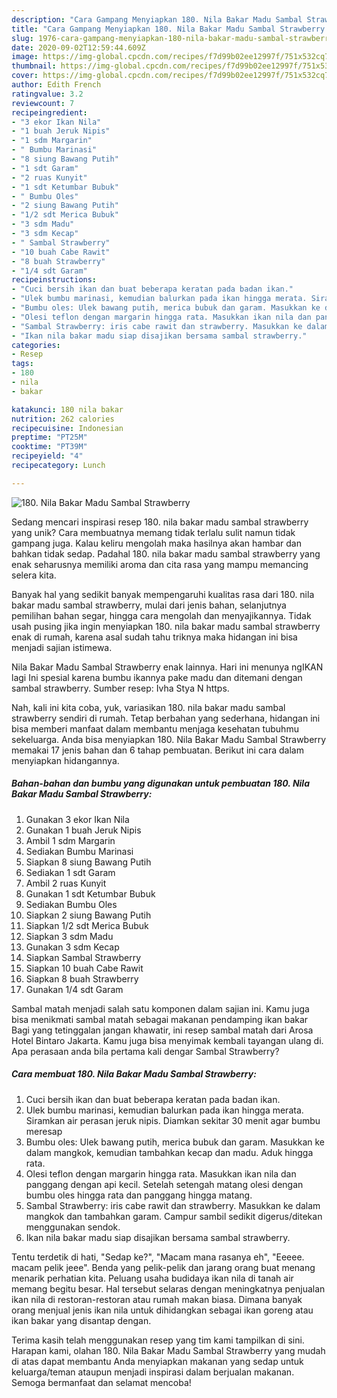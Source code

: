 ```yaml
---
description: "Cara Gampang Menyiapkan 180. Nila Bakar Madu Sambal Strawberry Anti Gagal"
title: "Cara Gampang Menyiapkan 180. Nila Bakar Madu Sambal Strawberry Anti Gagal"
slug: 1976-cara-gampang-menyiapkan-180-nila-bakar-madu-sambal-strawberry-anti-gagal
date: 2020-09-02T12:59:44.609Z
image: https://img-global.cpcdn.com/recipes/f7d99b02ee12997f/751x532cq70/180-nila-bakar-madu-sambal-strawberry-foto-resep-utama.jpg
thumbnail: https://img-global.cpcdn.com/recipes/f7d99b02ee12997f/751x532cq70/180-nila-bakar-madu-sambal-strawberry-foto-resep-utama.jpg
cover: https://img-global.cpcdn.com/recipes/f7d99b02ee12997f/751x532cq70/180-nila-bakar-madu-sambal-strawberry-foto-resep-utama.jpg
author: Edith French
ratingvalue: 3.2
reviewcount: 7
recipeingredient:
- "3 ekor Ikan Nila"
- "1 buah Jeruk Nipis"
- "1 sdm Margarin"
- " Bumbu Marinasi"
- "8 siung Bawang Putih"
- "1 sdt Garam"
- "2 ruas Kunyit"
- "1 sdt Ketumbar Bubuk"
- " Bumbu Oles"
- "2 siung Bawang Putih"
- "1/2 sdt Merica Bubuk"
- "3 sdm Madu"
- "3 sdm Kecap"
- " Sambal Strawberry"
- "10 buah Cabe Rawit"
- "8 buah Strawberry"
- "1/4 sdt Garam"
recipeinstructions:
- "Cuci bersih ikan dan buat beberapa keratan pada badan ikan."
- "Ulek bumbu marinasi, kemudian balurkan pada ikan hingga merata. Siramkan air perasan jeruk nipis. Diamkan sekitar 30 menit agar bumbu meresap"
- "Bumbu oles: Ulek bawang putih, merica bubuk dan garam. Masukkan ke dalam mangkok, kemudian tambahkan kecap dan madu. Aduk hingga rata."
- "Olesi teflon dengan margarin hingga rata. Masukkan ikan nila dan panggang dengan api kecil. Setelah setengah matang olesi dengan bumbu oles hingga rata dan panggang hingga matang."
- "Sambal Strawberry: iris cabe rawit dan strawberry. Masukkan ke dalam mangkok dan tambahkan garam. Campur sambil sedikit digerus/ditekan menggunakan sendok."
- "Ikan nila bakar madu siap disajikan bersama sambal strawberry."
categories:
- Resep
tags:
- 180
- nila
- bakar

katakunci: 180 nila bakar 
nutrition: 262 calories
recipecuisine: Indonesian
preptime: "PT25M"
cooktime: "PT39M"
recipeyield: "4"
recipecategory: Lunch

---
```



![180. Nila Bakar Madu Sambal Strawberry](https://img-global.cpcdn.com/recipes/f7d99b02ee12997f/751x532cq70/180-nila-bakar-madu-sambal-strawberry-foto-resep-utama.jpg)

Sedang mencari inspirasi resep 180. nila bakar madu sambal strawberry yang unik? Cara membuatnya memang tidak terlalu sulit namun tidak gampang juga. Kalau keliru mengolah maka hasilnya akan hambar dan bahkan tidak sedap. Padahal 180. nila bakar madu sambal strawberry yang enak seharusnya memiliki aroma dan cita rasa yang mampu memancing selera kita.

Banyak hal yang sedikit banyak mempengaruhi kualitas rasa dari 180. nila bakar madu sambal strawberry, mulai dari jenis bahan, selanjutnya pemilihan bahan segar, hingga cara mengolah dan menyajikannya. Tidak usah pusing jika ingin menyiapkan 180. nila bakar madu sambal strawberry enak di rumah, karena asal sudah tahu triknya maka hidangan ini bisa menjadi sajian istimewa.

Nila Bakar Madu Sambal Strawberry enak lainnya. Hari ini menunya ngIKAN lagi Ini spesial karena bumbu ikannya pake madu dan ditemani dengan sambal strawberry. Sumber resep: Ivha Stya N https.


Nah, kali ini kita coba, yuk, variasikan 180. nila bakar madu sambal strawberry sendiri di rumah. Tetap berbahan yang sederhana, hidangan ini bisa memberi manfaat dalam membantu menjaga kesehatan tubuhmu sekeluarga. Anda bisa menyiapkan 180. Nila Bakar Madu Sambal Strawberry memakai 17 jenis bahan dan 6 tahap pembuatan. Berikut ini cara dalam menyiapkan hidangannya.

<!--inarticleads1-->

##### Bahan-bahan dan bumbu yang digunakan untuk pembuatan 180. Nila Bakar Madu Sambal Strawberry:

1. Gunakan 3 ekor Ikan Nila
1. Gunakan 1 buah Jeruk Nipis
1. Ambil 1 sdm Margarin
1. Sediakan  Bumbu Marinasi
1. Siapkan 8 siung Bawang Putih
1. Sediakan 1 sdt Garam
1. Ambil 2 ruas Kunyit
1. Gunakan 1 sdt Ketumbar Bubuk
1. Sediakan  Bumbu Oles
1. Siapkan 2 siung Bawang Putih
1. Siapkan 1/2 sdt Merica Bubuk
1. Siapkan 3 sdm Madu
1. Gunakan 3 sdm Kecap
1. Siapkan  Sambal Strawberry
1. Siapkan 10 buah Cabe Rawit
1. Siapkan 8 buah Strawberry
1. Gunakan 1/4 sdt Garam


Sambal matah menjadi salah satu komponen dalam sajian ini. Kamu juga bisa menikmati sambal matah sebagai makanan pendamping ikan bakar Bagi yang tetinggalan jangan khawatir, ini resep sambal matah dari Arosa Hotel Bintaro Jakarta. Kamu juga bisa menyimak kembali tayangan ulang di. Apa perasaan anda bila pertama kali dengar Sambal Strawberry? 

<!--inarticleads2-->

##### Cara membuat 180. Nila Bakar Madu Sambal Strawberry:

1. Cuci bersih ikan dan buat beberapa keratan pada badan ikan.
1. Ulek bumbu marinasi, kemudian balurkan pada ikan hingga merata. Siramkan air perasan jeruk nipis. Diamkan sekitar 30 menit agar bumbu meresap
1. Bumbu oles: Ulek bawang putih, merica bubuk dan garam. Masukkan ke dalam mangkok, kemudian tambahkan kecap dan madu. Aduk hingga rata.
1. Olesi teflon dengan margarin hingga rata. Masukkan ikan nila dan panggang dengan api kecil. Setelah setengah matang olesi dengan bumbu oles hingga rata dan panggang hingga matang.
1. Sambal Strawberry: iris cabe rawit dan strawberry. Masukkan ke dalam mangkok dan tambahkan garam. Campur sambil sedikit digerus/ditekan menggunakan sendok.
1. Ikan nila bakar madu siap disajikan bersama sambal strawberry.


Tentu terdetik di hati, &#34;Sedap ke?&#34;, &#34;Macam mana rasanya eh&#34;, &#34;Eeeee. macam pelik jeee&#34;. Benda yang pelik-pelik dan jarang orang buat menang menarik perhatian kita. Peluang usaha budidaya ikan nila di tanah air memang begitu besar. Hal tersebut selaras dengan meningkatnya penjualan ikan nila di restoran-restoran atau rumah makan biasa. Dimana banyak orang menjual jenis ikan nila untuk dihidangkan sebagai ikan goreng atau ikan bakar yang disantap dengan. 

Terima kasih telah menggunakan resep yang tim kami tampilkan di sini. Harapan kami, olahan 180. Nila Bakar Madu Sambal Strawberry yang mudah di atas dapat membantu Anda menyiapkan makanan yang sedap untuk keluarga/teman ataupun menjadi inspirasi dalam berjualan makanan. Semoga bermanfaat dan selamat mencoba!
